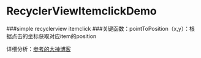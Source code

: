 # RecyclerViewItemclickDemo
###simple recyclerview itemclick
###关键函数：pointToPosition（x,y）：根据点击的坐标获取对应item的position




   详细分析：[参考的大神博客](https://juejin.im/post/5cf9f184e51d45775b419b9f)

